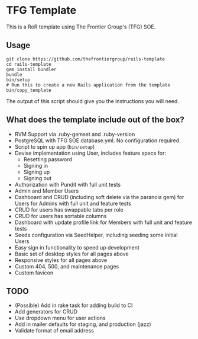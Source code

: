 # TFG Template

This is a RoR template using The Frontier Group's (TFG) SOE.

## Usage

```
git clone https://github.com/thefrontiergroup/rails-template
cd rails-template
gem install bundler
bundle
bin/setup
# Run this to create a new Rails application from the template
bin/copy_template
```

The output of this script should give you the instructions you will need.

## What does the template include out of the box?

- RVM Support via .ruby-gemset and .ruby-version
- PostgreSQL with TFG SOE database.yml. No configuration required.
- Script to spin up app (`bin/setup`)
- Devise implementation using User, includes feature specs for:
  - Resetting password
  - Signing in
  - Signing up
  - Signing out
- Authorization with Pundit with full unit tests
- Admin and Member Users
- Dashboard and CRUD (including soft delete via the paranoia gem) for Users for Admins with full unit and feature tests
- CRUD for users has swappable tabs per role
- CRUD for users has sortable columns
- Dashboard with update profile link for Members with full unit and feature tests
- Seeds configuration via SeedHelper, including seeding some initial Users
- Easy sign in functionality to speed up development
- Basic set of desktop styles for all pages above
- Responsive styles for all pages above
- Custom 404, 500, and maintenance pages
- Custom favicon

## TODO

- (Possible) Add in rake task for adding build to CI
- Add generators for CRUD
- Use dropdown menu for user actions
- Add in mailer defaults for staging, and production (jazz)
- Validate format of email address
